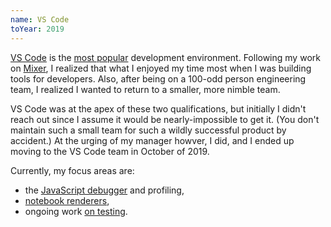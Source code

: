 ```yaml
---
name: VS Code
toYear: 2019
---
```


[VS Code](https://code.visualstudio.com/) is the [most popular](https://insights.stackoverflow.com/survey/2019#development-environments-and-tools) development environment. Following my work on [Mixer](/work/mixer), I realized that what I enjoyed my time most when I was building tools for developers. Also, after being on a 100-odd person engineering team, I realized I wanted to return to a smaller, more nimble team.

VS Code was at the apex of these two qualifications, but initially I didn't reach out since I assume it would be nearly-impossible to get it. (You don't maintain such a small team for such a wildly successful product by accident.) At the urging of my manager howver, I did, and I ended up moving to the VS Code team in October of 2019.

Currently, my focus areas are:

- the [JavaScript debugger](/oss/js-debug) and profiling,
- [notebook renderers](https://code.visualstudio.com/api/extension-guides/notebook#output-renderer),
- ongoing work [on testing](https://github.com/microsoft/vscode/issues/107467).
